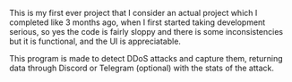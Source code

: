 This is my first ever project that I consider an actual project which I completed like 3 months ago, when I first started taking development serious, so yes the code is fairly sloppy and there is some inconsistencies but it is functional, and the UI is appreciatable.

This program is made to detect DDoS attacks and capture them, returning data through Discord or Telegram (optional) with the stats of the attack.
